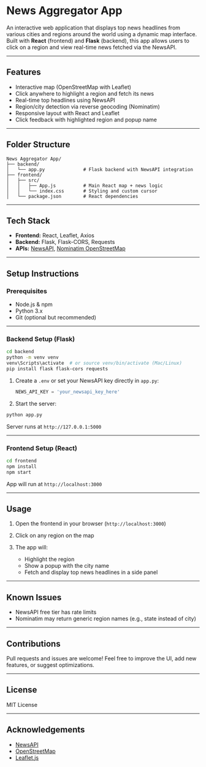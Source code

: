 # News Aggregator App

An interactive web application that displays top news headlines from various cities and regions around the world using a dynamic map interface. Built with **React** (frontend) and **Flask** (backend), this app allows users to click on a region and view real-time news fetched via the NewsAPI.

---

## Features

* Interactive map (OpenStreetMap with Leaflet)
* Click anywhere to highlight a region and fetch its news
* Real-time top headlines using NewsAPI
* Region/city detection via reverse geocoding (Nominatim)
* Responsive layout with React and Leaflet
* Click feedback with highlighted region and popup name

---

## Folder Structure

```
News Aggregator App/
├── backend/
│   └── app.py              # Flask backend with NewsAPI integration
├── frontend/
│   ├── src/
│   │   ├── App.js          # Main React map + news logic
│   │   └── index.css       # Styling and custom cursor
│   └── package.json        # React dependencies
```

---

## Tech Stack

* **Frontend:** React, Leaflet, Axios
* **Backend:** Flask, Flask-CORS, Requests
* **APIs:** [NewsAPI](https://newsapi.org), [Nominatim OpenStreetMap](https://nominatim.org)

---

## Setup Instructions

### Prerequisites

* Node.js & npm
* Python 3.x
* Git (optional but recommended)

---

### Backend Setup (Flask)

```bash
cd backend
python -m venv venv
venv\Scripts\activate  # or source venv/bin/activate (Mac/Linux)
pip install flask flask-cors requests
```

1. Create a `.env` or set your NewsAPI key directly in `app.py`:

   ```python
   NEWS_API_KEY = 'your_newsapi_key_here'
   ```

2. Start the server:

```bash
python app.py
```

Server runs at `http://127.0.0.1:5000`

---

### Frontend Setup (React)

```bash
cd frontend
npm install
npm start
```

App will run at `http://localhost:3000`

---

## Usage

1. Open the frontend in your browser (`http://localhost:3000`)
2. Click on any region on the map
3. The app will:

   * Highlight the region
   * Show a popup with the city name
   * Fetch and display top news headlines in a side panel

---

## Known Issues

* NewsAPI free tier has rate limits
* Nominatim may return generic region names (e.g., state instead of city)

---

## Contributions

Pull requests and issues are welcome!
Feel free to improve the UI, add new features, or suggest optimizations.

---

## License

MIT License

---

## Acknowledgements

* [NewsAPI](https://newsapi.org)
* [OpenStreetMap](https://www.openstreetmap.org)
* [Leaflet.js](https://leafletjs.com)
